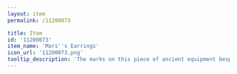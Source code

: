 ```yaml
---
layout: item
permalink: /11200073

title: Item
id: '11200073'
item_name: 'Mars''s Earrings'
icon_url: '11200073.png'
tooltip_description: 'The marks on this piece of ancient equipment bespeak a legacy of brutal war.'
---
```

